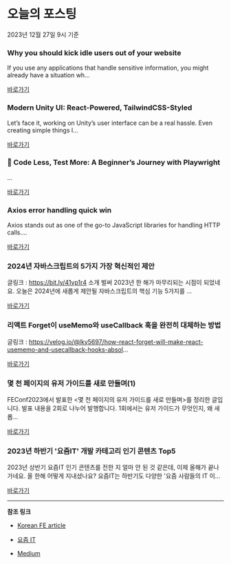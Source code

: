 # 오늘의 포스팅 
2023년 12월 27일 9시 기준 

### Why you should kick idle users out of your website 

 If you use any applications that handle sensitive information, you might already have a situation wh... 

 [바로가기](https://medium.com/@Fcmam5/why-you-should-kick-idle-users-out-of-your-website-18329dbfeb13?responsesOpen=true&sortBy=REVERSE_CHRON&source=topic_portal_recommended_stories---------0-84----------front_end_development----------9c05488d_b5ce_4b94_82be_caac03677b10-------) 

### Modern Unity UI: React-Powered, TailwindCSS-Styled 

 Let’s face it, working on Unity’s user interface can be a real hassle. Even creating simple things l... 

 [바로가기](https://medium.com/@yanis-falaki/modern-unity-ui-react-powered-tailwindcss-styled-fe0a4f15c1ee?responsesOpen=true&sortBy=REVERSE_CHRON&source=topic_portal_recommended_stories---------0-84----------react----------7ee5c2be_b816_413d_9412_3afada55bd83-------) 

### 🚀 Code Less, Test More: A Beginner’s Journey with Playwright 

 ... 

 [바로가기](https://medium.com/@mahesh.jsdev/code-less-test-more-a-beginners-journey-with-playwright-a178daccb297?responsesOpen=true&sortBy=REVERSE_CHRON&source=topic_portal_recommended_stories---------0-84----------javascript----------0567084d_e2df_44eb_b2ca_65db0fa96f84-------) 

### Axios error handling quick win 

 Axios stands out as one of the go-to JavaScript libraries for handling HTTP calls.... 

 [바로가기](https://medium.com/@alonbl92/axios-error-handling-quick-win-9dd8cc7d549b?responsesOpen=true&sortBy=REVERSE_CHRON&source=topic_portal_recommended_stories---------0-84----------typescript----------76919940_064e_42fe_b647_5f07479f0fd0-------) 

###  2024년 자바스크립트의 5가지 가장 혁신적인 제안 

 글링크 : https://bit.ly/41vp1r4 소개 벌써 2023년 한 해가 마무리되는 시점이 되었네요. 오늘은 2024년에 새롭게 제안될 자바스크립트의 핵심 기능 5가지를 ... 

 [바로가기](https://kofearticle.substack.com/p/korean-fe-article-2024-5) 

###  리액트 Forget이 useMemo와 useCallback 훅을 완전히 대체하는 방법 

 글링크 : https://velog.io/@lky5697/how-react-forget-will-make-react-usememo-and-usecallback-hooks-absol... 

 [바로가기](https://kofearticle.substack.com/p/korean-fe-article-forget-usememo) 

### 몇 천 페이지의 유저 가이드를 새로 만들며(1) 

 FEConf2023에서 발표한 <몇 천 페이지의 유저 가이드를 새로 만들며>를 정리한 글입니다. 발표 내용을 2회로 나누어 발행합니다. 1회에서는 유저 가이드가 무엇인지, 왜 새롭... 

 [바로가기](https://yozm.wishket.com/magazine/detail/2384/) 

### 2023년 하반기 '요즘IT' 개발 카테고리 인기 콘텐츠 Top5 

 2023년 상반기 요즘IT 인기 콘텐츠를 전한 지 얼마 안 된 것 같은데, 이제 올해가 끝나가네요. 올 한해 어떻게 지내셨나요? 요즘IT는 하반기도 다양한 '요즘 사람들의 IT 이... 

 [바로가기](https://yozm.wishket.com/magazine/detail/2383/) 

---

**참조 링크**

- [Korean FE article](https://kofearticle.substack.com) 

- [요즘 IT](https://yozm.wishket.com/magazine) 

- [Medium](https://medium.com) 

